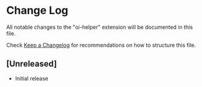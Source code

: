 # Change Log

All notable changes to the "oi-helper" extension will be documented in this file.

Check [Keep a Changelog](http://keepachangelog.com/) for recommendations on how to structure this file.

## [Unreleased]

- Initial release